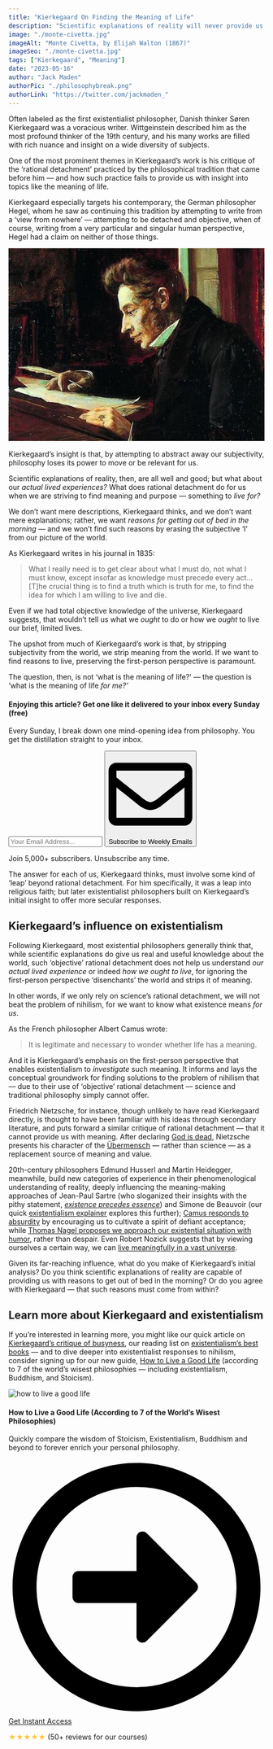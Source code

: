 ```yaml
---
title: "Kierkegaard On Finding the Meaning of Life"
description: "Scientific explanations of reality will never provide us with purpose, Kierkegaard argues, for by abstracting away our subjectivity we strip the world of meaning. To find reasons for getting out of bed in the morning, preserving our first-person perspective is crucial."
image: "./monte-civetta.jpg" 
imageAlt: "Monte Civetta, by Elijah Walton (1867)"
imageSeo: "./monte-civetta.jpg"
tags: ["Kierkegaard", "Meaning"]
date: "2023-05-16"
author: "Jack Maden"
authorPic: "./philosophybreak.png"
authorLink: "https://twitter.com/jackmaden_"
---
```


<span class="big-letter">O</span>ften labeled as the first existentialist philosopher, Danish thinker Søren Kierkegaard was a voracious writer. Wittgeinstein described him as the most profound thinker of the 19th century, and his many works are filled with rich nuance and insight on a wide diversity of subjects. 

One of the most prominent themes in Kierkegaard’s work is his critique of the ‘rational detachment’ practiced by the philosophical tradition that came before him — and how such practice fails to provide us with insight into topics like the meaning of life.

Kierkegaard especially targets his contemporary, the German philosopher Hegel, whom he saw as continuing this tradition by attempting to write from a ‘view from nowhere’ — attempting to be detached and objective, when of course, writing from a very particular and singular human perspective, Hegel had a claim on neither of those things.

![Oil painting of Kierkegaard, by Luplau Janssen (1902)](./Kierkegaard.jpg "Oil painting of Kierkegaard, by Luplau Janssen (1902).")

Kierkegaard’s insight is that, by attempting to abstract away our subjectivity, philosophy loses its power to move or be relevant for us. 

Scientific explanations of reality, then, are all well and good; but what about our _actual lived experiences?_ What does rational detachment do for us when we are striving to find meaning and purpose — something to _live for?_ 

We don’t want mere descriptions, Kierkegaard thinks, and we don’t want mere explanations; rather, we want _reasons for getting out of bed in the morning_ — and we won’t find such reasons by erasing the subjective ‘I’ from our picture of the world. 

As Kierkegaard writes in his journal in 1835:

>What I really need is to get clear about what I must do, not what I must know, except insofar as knowledge must precede every act... [T]he crucial thing is to find a truth which is truth for me, to find the idea for which I am willing to live and die.

Even if we had total objective knowledge of the universe, Kierkegaard suggests, that wouldn’t tell us what we _ought_ to do or how we _ought_ to live our brief, limited lives.

The upshot from much of Kierkegaard’s work is that, by stripping subjectivity from the world, we strip meaning from the world. If we want to find reasons to live, preserving the first-person perspective is paramount. 

The question, then, is not ‘what is the meaning of life?’ — the question is ‘what is the meaning of life _for me?’_

<!--small subscribe-->
<div class="course-promo darkradial-background subscribe text-center">
    <h4>Enjoying this article? Get one like it delivered to your inbox every Sunday (free)</h4>
    <p class="small-grey-font no-mar-bottom">Every Sunday, I break down one mind-opening idea from philosophy. You get the distillation straight to your inbox.</p>
    <div id="mc_embed_signup" class="small-pad-top">
        <form style="margin-bottom: 1em" action="https://philosophybreak.us19.list-manage.com/subscribe/post?u=6f4dbbebde3dd2a464df28ec3&amp;id=48d478eebf&amp;f_id=0083aae4f0" method="post" id="mc-embedded-subscribe-form" name="mc-embedded-subscribe-form" target="_blank">
            <input type="email" placeholder="Your Email Address..." ref={this.input} name="EMAIL" required/>
            <input type="hidden" name="tags" value="6266048" />
            <button class="button primary" type="submit"><svg xmlns="http://www.w3.org/2000/svg" viewBox="0 0 512 512"><path d="M464 64H48C21.49 64 0 85.49 0 112v288c0 26.51 21.49 48 48 48h416c26.51 0 48-21.49 48-48V112c0-26.51-21.49-48-48-48zm0 48v40.805c-22.422 18.259-58.168 46.651-134.587 106.49-16.841 13.247-50.201 45.072-73.413 44.701-23.208.375-56.579-31.459-73.413-44.701C106.18 199.465 70.425 171.067 48 152.805V112h416zM48 400V214.398c22.914 18.251 55.409 43.862 104.938 82.646 21.857 17.205 60.134 55.186 103.062 54.955 42.717.231 80.509-37.199 103.053-54.947 49.528-38.783 82.032-64.401 104.947-82.653V400H48z"/></svg>Subscribe to Weekly Emails</button>
        </form>
        <p class="tiny-mar-top no-mar-bottom review-font">Join 5,000+ subscribers. Unsubscribe any time. </p>
    </div>
</div>

The answer for each of us, Kierkegaard thinks, must involve some kind of ‘leap’ beyond rational detachment. For him specifically, it was a leap into religious faith; but later existentialist philosophers built on Kierkegaard’s initial insight to offer more secular responses. 

## Kierkegaard’s influence on existentialism

<span class="big-letter">F</span>ollowing Kierkegaard, most existential philosophers generally think that, while scientific explanations do give us real and useful knowledge about the world, such ‘objective’ rational detachment does not help us understand _our actual lived experience_ or indeed _how we ought to live_, for ignoring the first-person perspective ‘disenchants’ the world and strips it of meaning.  

In other words, if we only rely on science’s rational detachment, we will not beat the problem of nihilism, for we want to know what existence means _for us_. 

As the French philosopher Albert Camus wrote: 

>It is legitimate and necessary to wonder whether life has a meaning.

And it is Kierkegaard’s emphasis on the first-person perspective that enables existentialism to _investigate_ such meaning. It informs and lays the conceptual groundwork for finding solutions to the problem of nihilism that — due to their use of ‘objective’ rational detachment — science and traditional philosophy simply cannot offer.

Friedrich Nietzsche, for instance, though unlikely to have read Kierkegaard directly, is thought to have been familiar with his ideas through secondary literature, and puts forward a similar critique of rational detachment — that it cannot provide us with meaning. After declaring [God is dead](/articles/god-is-dead-nietzsche-famous-statement-explained/), Nietzsche presents his character of the [Übermensch](/articles/ubermensch-explained-the-meaning-of-nietzsches-superman/) — rather than science — as a replacement source of meaning and value.

20th-century philosophers Edmund Husserl and Martin Heidegger, meanwhile, build new categories of experience in their phenomenological understanding of reality, deeply influencing the meaning-making approaches of Jean-Paul Sartre (who sloganized their insights with the pithy statement, [_existence precedes essence_](/articles/existence-precedes-essence-what-sartre-really-meant/)) and Simone de Beauvoir (our quick [existentialism explainer](/articles/what-is-existentialism-3-core-principles-of-existentialist-philosophy/) explores this further); [Camus responds to absurdity](/articles/absurdity-with-camus/) by encouraging us to cultivate a spirit of defiant acceptance; while [Thomas Nagel proposes we approach our existential situation with humor](/articles/thomas-nagel-why-humor-best-stance-towards-life-absurdity/), rather than despair. Even Robert Nozick suggests that by viewing ourselves a certain way, we can [live meaningfully in a vast universe](/articles/on-living-meaningfully-in-a-vast-universe-robert-nozick/).

Given its far-reaching influence, what do you make of Kierkegaard’s initial analysis? Do you think scientific explanations of reality are capable of providing us with reasons to get out of bed in the morning? Or do you agree with Kierkegaard — that such reasons must come from within? 

## Learn more about Kierkegaard and existentialism

<span class="big-letter">I</span>f you’re interested in learning more, you might like our quick article on [Kierkegaard’s critique of busyness](/articles/kierkegaard-on-why-busy-people-are-ridiculous/), our reading list on [existentialism’s best books](/reading-lists/existentialism/) — and to dive deeper into existentialist responses to nihilism, consider signing up for our new guide, [How to Live a Good Life](/how-to-live-a-good-life/) (according to 7 of the world’s wisest philosophies — including existentialism, Buddhism, and Stoicism).

<!--how to live a good life-->
<div class="course-promo darkradial-background subscribe text-center">
    <img src="/static/814f63412cb3a1498dd51734305fbf64/48a0d/how-to-live-a-good-life.webp" alt="how to live a good life">
    <h4>How to Live a Good Life (According to 7 of the World’s Wisest Philosophies)</h4>
    <p class="small-grey-font">Quickly compare the wisdom of Stoicism, Existentialism, Buddhism and beyond to forever enrich your personal philosophy.</p>
    <a class="button primary" href="/how-to-live-a-good-life/"><svg xmlns="http://www.w3.org/2000/svg" viewBox="0 0 512 512"><path d="M504 256C504 119 393 8 256 8S8 119 8 256s111 248 248 248 248-111 248-248zm-448 0c0-110.5 89.5-200 200-200s200 89.5 200 200-89.5 200-200 200S56 366.5 56 256zm72 20v-40c0-6.6 5.4-12 12-12h116v-67c0-10.7 12.9-16 20.5-8.5l99 99c4.7 4.7 4.7 12.3 0 17l-99 99c-7.6 7.6-20.5 2.2-20.5-8.5v-67H140c-6.6 0-12-5.4-12-12z"/></svg>Get Instant Access</a>
    <p class="tiny-mar-top no-mar-bottom review-font"><span style="color: #ffc536">&#9733;&#9733;&#9733;&#9733;&#9733;</span> (50+ reviews for our courses)</p>
</div>